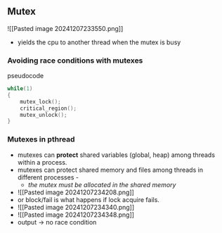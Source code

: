 ## Mutex
![[Pasted image 20241207233550.png]]
- yields the cpu to another thread when the mutex is busy
### Avoiding race conditions with mutexes
pseudocode
```c
while(1)
{
	mutex_lock();
	critical_region();
	mutex_unlock();
}
```

### Mutexes in pthread
- mutexes can **protect** shared variables (global, heap) among threads within a process.
- mutexes can protect shared memory and files among threads in different processes -
	- *the mutex must be allocated in the shared memory*
- ![[Pasted image 20241207234208.png]]
- or block/fail is what happens if lock acquire fails.
- ![[Pasted image 20241207234340.png]]
- ![[Pasted image 20241207234348.png]]
- output -> no race condition

